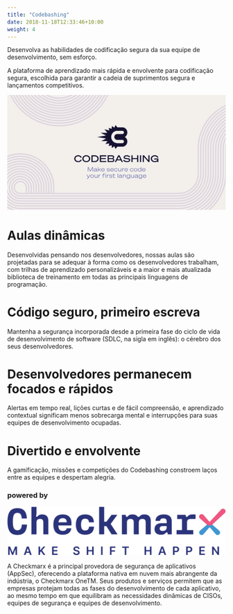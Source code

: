 ```yaml
---
title: "Codebashing"
date: 2018-11-18T12:33:46+10:00
weight: 4
---
```


Desenvolva as habilidades de codificação segura da sua equipe de desenvolvimento, sem esforço.

A plataforma de aprendizado mais rápida e envolvente para codificação segura, escolhida para garantir a cadeia de suprimentos segura e lançamentos competitivos.

![codebashing](/images/codebashing.png)

# Aulas dinâmicas
Desenvolvidas pensando nos desenvolvedores, nossas aulas são projetadas para se adequar à forma como os desenvolvedores trabalham, com trilhas de aprendizado personalizáveis e a maior e mais atualizada biblioteca de treinamento em todas as principais linguagens de programação.

# Código seguro, primeiro escreva
Mantenha a segurança incorporada desde a primeira fase do ciclo de vida de desenvolvimento de software (SDLC, na sigla em inglês): o cérebro dos seus desenvolvedores.

# Desenvolvedores permanecem focados e rápidos
Alertas em tempo real, lições curtas e de fácil compreensão, e aprendizado contextual significam menos sobrecarga mental e interrupções para suas equipes de desenvolvimento ocupadas.

# Divertido e envolvente
A gamificação, missões e competições do Codebashing constroem laços entre as equipes e despertam alegria.



### powered by 


![Checkmarx](/images/logo/Checkmarx%20logo%2B%20slogan.svg)

A Checkmarx é a principal provedora de segurança de aplicativos (AppSec), oferecendo a plataforma nativa em nuvem mais abrangente da indústria, o Checkmarx OneTM. Seus produtos e serviços permitem que as empresas protejam todas as fases do desenvolvimento de cada aplicativo, ao mesmo tempo em que equilibram as necessidades dinâmicas de CISOs, equipes de segurança e equipes de desenvolvimento.